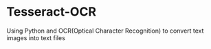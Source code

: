 # Tesseract-OCR
Using Python and OCR(Optical Character Recognition) to convert text images into text files
